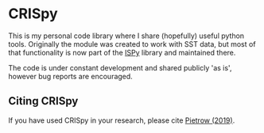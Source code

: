 # CRISpy
This is my personal code library where I share (hopefully) useful python tools. 
Originally the module was created to work with SST data, but most of that functionality is now part of the [ISPy](https://github.com/ISP-SST/ISPy/tree/master) library and maintained there.

The code is under constant development and shared publicly 'as is', however bug reports are encouraged.

## Citing CRISpy
If you have used CRISpy in your research, please cite [Pietrow (2019)](https://ui.adsabs.harvard.edu/abs/2019zndo...3229961P/abstract).

